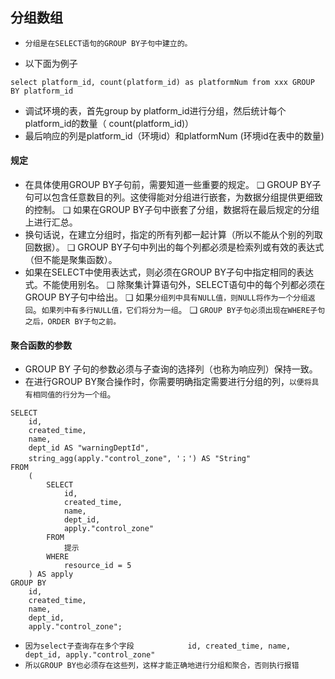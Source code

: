 ## 分组数组
* `分组是在SELECT语句的GROUP BY子句中建立的。`

* 以下面为例子
```mysql
select platform_id, count(platform_id) as platformNum from xxx GROUP BY platform_id
```
* 调试环境的表，首先group by platform_id进行分组，然后统计每个platform_id的数量（ count(platform_id)）
* 最后响应的列是platform_id（环境id）和platformNum (环境id在表中的数量)

#### 规定
* 在具体使用GROUP BY子句前，需要知道一些重要的规定。
  ❑ GROUP BY子句可以包含任意数目的列。这使得能对分组进行嵌套，为数据分组提供更细致的控制。
  ❑ 如果在GROUP BY子句中嵌套了分组，数据将在最后规定的分组上进行汇总。
* 换句话说，在建立分组时，指定的所有列都一起计算（所以不能从个别的列取回数据）。
  ❑ GROUP BY子句中列出的每个列都必须是检索列或有效的表达式（但不能是聚集函数）。
* 如果在SELECT中使用表达式，则必须在GROUP BY子句中指定相同的表达式。不能使用别名。
  ❑ 除聚集计算语句外，SELECT语句中的每个列都必须在GROUP BY子句中给出。
  ❑ 如果`分组列中具有NULL值，则NULL将作为一个分组返回`。`如果列中有多行NULL值，它们将分为一组`。
  ❑ `GROUP BY子句必须出现在WHERE子句之后，ORDER BY子句之前。`

#### 聚合函数的参数
* GROUP BY 子句的参数必须与子查询的选择列（也称为响应列）保持一致。
* 在进行GROUP BY聚合操作时，你需要明确指定需要进行分组的列，`以便将具有相同值的行分为一个组`。
```mysql
SELECT
    id,
    created_time,
    name,
    dept_id AS "warningDeptId",
    string_agg(apply."control_zone", '；') AS "String"
FROM
    (
        SELECT
            id,
            created_time,
            name,
            dept_id,
            apply."control_zone"
        FROM
            提示
        WHERE
            resource_id = 5
    ) AS apply
GROUP BY
    id,
    created_time,
    name,
    dept_id,
    apply."control_zone";
```
* `因为select子查询存在多个字段            id,
  created_time,
  name,
  dept_id,
  apply."control_zone"`
* `所以GROUP BY也必须存在这些列，这样才能正确地进行分组和聚合，否则执行报错`




